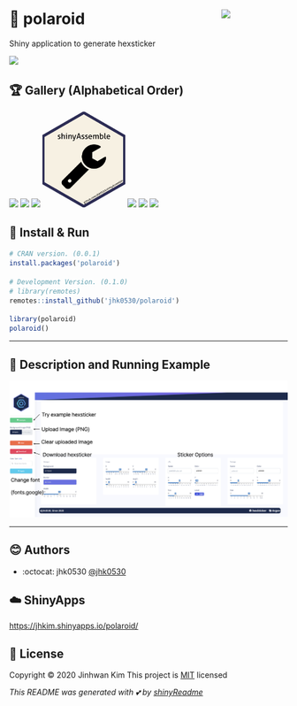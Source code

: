 # :yellow_heart: polaroid <img src = 'https://user-images.githubusercontent.com/6457691/77816407-d45f1e00-7105-11ea-8603-228f2e20d7a1.png' width = 120 align = 'right'></img>

Shiny application to generate hexsticker

<!-- badges: start -->
<img src='https://www.r-pkg.org/badges/version/polaroid'>
<!-- badges: end -->

## :trophy: Gallery (Alphabetical Order)

[<img src = 'https://user-images.githubusercontent.com/6457691/77250309-6e4c4400-6c8a-11ea-84d9-1f6b01c7f5ad.png' width = 150>](https://github.com/jhk0530/learnTidy)
[<img src = 'https://user-images.githubusercontent.com/6457691/77816407-d45f1e00-7105-11ea-8603-228f2e20d7a1.png' width = 150>](https://github.com/jhk0530/polaroid)
[<img src = 'https://user-images.githubusercontent.com/6457691/97768855-7a29ae00-1b69-11eb-8025-b637d990029c.png' width = 150>](https://github.com/jhk0530/seoultree)
[<img src = 'https://github.com/jhk0530/shinyAssemble/raw/master/shinyAssemble.png' width = 150>](https://github.com/jhk0530/shinyAssemble)
[<img src = 'https://user-images.githubusercontent.com/6457691/78387821-e7e51a00-761a-11ea-9295-cd52c9e11c6f.png' width = 150>](https://github.com/jhk0530/shinyCyJS)
[<img src = 'https://user-images.githubusercontent.com/6457691/71320252-10258e80-24ec-11ea-959c-c545f2061dda.png' width = 150>](https://github.com/jhk0530/shinyReadme)
<img src = 'https://user-images.githubusercontent.com/6457691/99018177-d5619480-259c-11eb-91c1-948a1aaab644.png' width = 150>

## :wrench: Install & Run

```R
# CRAN version. (0.0.1)
install.packages('polaroid')

# Development Version. (0.1.0)
# library(remotes)
remotes::install_github('jhk0530/polaroid')

library(polaroid)
polaroid()
```
------

## :rocket: Description and Running Example

<img src='inst/images/description.png'>

------

## :blush: Authors
* :octocat: jhk0530 [@jhk0530](https://github.com/jhk0530)

## :cloud: ShinyApps
https://jhkim.shinyapps.io/polaroid/

## :memo: License
Copyright :copyright: 2020 Jinhwan Kim
This project is [MIT](https://opensource.org/licenses/MIT) licensed

*This README was generated with :two_hearts: by [shinyReadme](https://github.com/jhk0530/shinyReadme)*
